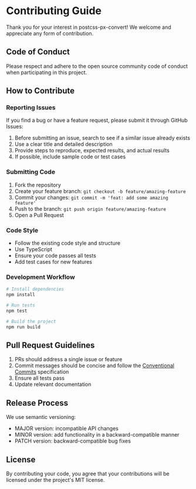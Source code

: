 # Contributing Guide

Thank you for your interest in postcss-px-convert! We welcome and appreciate any form of contribution.

## Code of Conduct

Please respect and adhere to the open source community code of conduct when participating in this project.

## How to Contribute

### Reporting Issues

If you find a bug or have a feature request, please submit it through GitHub Issues:

1. Before submitting an issue, search to see if a similar issue already exists
2. Use a clear title and detailed description
3. Provide steps to reproduce, expected results, and actual results
4. If possible, include sample code or test cases

### Submitting Code

1. Fork the repository
2. Create your feature branch: `git checkout -b feature/amazing-feature`
3. Commit your changes: `git commit -m 'feat: add some amazing feature'`
4. Push to the branch: `git push origin feature/amazing-feature`
5. Open a Pull Request

### Code Style

- Follow the existing code style and structure
- Use TypeScript
- Ensure your code passes all tests
- Add test cases for new features

### Development Workflow

```bash
# Install dependencies
npm install

# Run tests
npm test

# Build the project
npm run build
```

## Pull Request Guidelines

1. PRs should address a single issue or feature
2. Commit messages should be concise and follow the [Conventional Commits](https://www.conventionalcommits.org/) specification
3. Ensure all tests pass
4. Update relevant documentation

## Release Process

We use semantic versioning:
- MAJOR version: incompatible API changes
- MINOR version: add functionality in a backward-compatible manner
- PATCH version: backward-compatible bug fixes

## License

By contributing your code, you agree that your contributions will be licensed under the project's MIT license. 